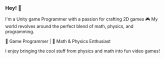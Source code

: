 ### Hey! 👋
I'm a Unity game Programmer with a passion for crafting 2D games 🎮 My world revolves around the perfect blend of math, physics, and programming.

🚀 Game Programmer | 🔢 Math & Physics Enthusiast 

I enjoy bringing the cool stuff from physics and math into fun video games!

<!--
**Eular6996/Eular6996** is a ✨ _special_ ✨ repository because its `README.md` (this file) appears on your GitHub profile.

Here are some ideas to get you started:

- 🔭 I’m currently working on ...
- 🌱 I’m currently learning ...
- 👯 I’m looking to collaborate on ...
- 🤔 I’m looking for help with ...
- 💬 Ask me about ...
- 📫 How to reach me: ...
- 😄 Pronouns: ...
- ⚡ Fun fact: ...
-->
